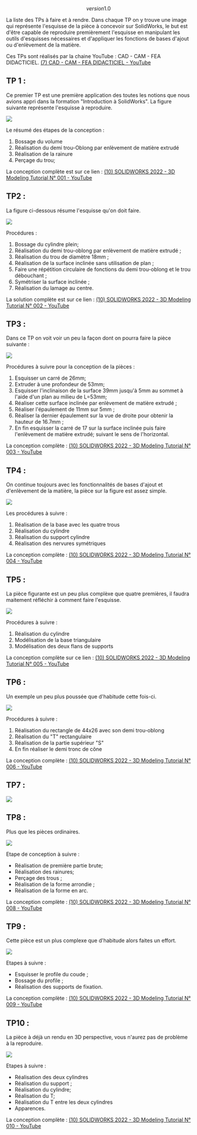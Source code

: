 $$version 1.0$$

La liste des TPs à faire et à rendre. Dans chaque TP on y trouve une image qui représente l'esquisse de la pièce à concevoir sur SolidWorks, le but est d'être capable de reproduire premièrement l'esquisse en manipulant les outils d'esquisses nécessaires et d'appliquer les fonctions de bases d'ajout ou d'enlèvement de la matière.  

Ces TPs sont réalisés par la chaine YouTube : CAD - CAM - FEA DIDACTICIEL.
[(7) CAD - CAM - FEA DIDACTICIEL - YouTube](https://www.youtube.com/@cad-cam-feadidacticiel9400)

## TP 1 :

Ce premier TP est une première application des toutes les notions que nous avions appri dans la formation "Introduction à SolidWorks".  La figure suivante représente l'esquisse à reproduire.

![](Attachements/Pièce001.JPG)

Le résumé des étapes de la conception : 

1) Bossage du volume 
2) Réalisation du demi trou-Oblong par enlèvement de matière extrudé 
3) Réalisation de la rainure 
4) Perçage du trou;

La conception complète est sur ce lien :
[(10) SOLIDWORKS 2022 - 3D Modeling Tutorial N° 001 - YouTube](https://www.youtube.com/watch?v=lpitWMnSgjc&list=PLbYLm-MnieLxRY0Loi6b1F0Uz3rtowtVt&index=42)

## TP2 :

La figure ci-dessous résume l'esquisse qu'on doit faire.

![](Attachements/Pièce002.JPG)

Procédures : 

1) Bossage du cylindre plein; 
2) Réalisation du demi trou-oblong par enlèvement de matière extrudé ;
3) Réalisation du trou de diamètre 18mm ;
4) Réalisation de la surface inclinée sans utilisation de plan ;
5) Faire une répétition circulaire de fonctions du demi trou-oblong et le trou débouchant ;
6) Symétriser la surface inclinée ;
7) Réalisation du lamage au centre.

La solution complète est sur ce lien : 
[(10) SOLIDWORKS 2022 - 3D Modeling Tutorial N° 002 - YouTube](https://www.youtube.com/watch?v=F-nn3KAgNnI&list=PLbYLm-MnieLxRY0Loi6b1F0Uz3rtowtVt&index=43)

## TP3 :

Dans ce TP on voit voir un peu la façon dont on pourra faire la pièce suivante : 

![](Attachements/Pièce003.JPG)

Procédures à suivre pour la conception de la pièces :

1) Esquisser un carré de 26mm;
2) Extruder à une profondeur de 53mm;
3) Esquisser l'inclinaison de la surface 39mm jusqu'à 5mm au sommet à l'aide d'un plan au milieu de L=53mm; 
4) Réaliser cette surface inclinée par enlèvement de matière extrudé ;
5) Réaliser l'épaulement de 11mm sur 5mm ;
6) Réaliser la dernier épaulement sur la vue de droite pour obtenir la hauteur de 16.7mm ;
7) En fin esquisser la carré de 17 sur la surface inclinée puis faire l'enlèvement de matière extrudé; suivant le sens de l'horizontal.

La conception complète : 
[(10) SOLIDWORKS 2022 - 3D Modeling Tutorial N° 003 - YouTube](https://www.youtube.com/watch?v=u5UGBYVJ2ok&list=PLbYLm-MnieLxRY0Loi6b1F0Uz3rtowtVt&index=44)

## TP4 :

On continue toujours avec les fonctionnalités de bases d'ajout et d'enlèvement de la matière, la pièce sur la figure est assez simple.

![](Attachements/Pièce004.JPG)

Les procédures à suivre : 

1) Réalisation de la base avec les quatre trous 
2) Réalisation du cylindre 
3) Réalisation du support cylindre 
4) Réalisation des nervures symétriques

La conception complète : 
[(10) SOLIDWORKS 2022 - 3D Modeling Tutorial N° 004 - YouTube](https://www.youtube.com/watch?v=Ct6q-JbLy7s&list=PLbYLm-MnieLxRY0Loi6b1F0Uz3rtowtVt&index=45)

## TP5 :

La pièce figurante est un peu plus complèxe que quatre premières, il faudra maitement réfléchir à comment faire l'esquisse.

![](Attachements/Pièce005.JPG)

Procédures à suivre : 

1) Réalisation du cylindre 
2) Modélisation de la base triangulaire 
3) Modélisation des deux flans de supports

La conception complète sur ce lien : 
[(10) SOLIDWORKS 2022 - 3D Modeling Tutorial N° 005 - YouTube](https://www.youtube.com/watch?v=kV3uTWi4quQ&list=PLbYLm-MnieLxRY0Loi6b1F0Uz3rtowtVt&index=46)

## TP6 :

Un exemple un peu plus poussée que d'habitude cette fois-ci.

![](Attachements/Pièce006.JPG)

Procédures à suivre : 

1) Réalisation du rectangle de 44x26 avec son demi trou-oblong 
2) Réalisation du "T" rectangulaire 
3) Réalisation de la partie supérieur "S" 
4) En fin réaliser le demi tronc de cône

La conception complète : 
[(10) SOLIDWORKS 2022 - 3D Modeling Tutorial N° 006 - YouTube](https://www.youtube.com/watch?v=UJxHGvog4_o&list=PLbYLm-MnieLxRY0Loi6b1F0Uz3rtowtVt&index=47)

## TP7 :

![](Attachements/pièce007.JPG)

## TP8 :

Plus que les pièces ordinaires.

![](Attachements/pièce008.JPG)

Etape de conception à suivre : 

- Réalisation de première partie brute;
- Réalisation des rainures;
- Perçage des trous ;
- Réalisation de la forme arrondie ;
- Réalisation de la forme en arc.

La conception complète : 
[(10) SOLIDWORKS 2022 - 3D Modeling Tutorial N° 008 - YouTube](https://www.youtube.com/watch?v=H6mRVl80nXY&list=PLbYLm-MnieLxRY0Loi6b1F0Uz3rtowtVt&index=49)

## TP9 :

Cette pièce est un plus complexe que d'habitude alors faites un effort.

![](Attachements/pièce009.JPG)

Etapes à suivre : 

- Esquisser le profile du coude ;
- Bossage du profile ;
- Réalisation des supports de fixation.

La conception complète : 
[(10) SOLIDWORKS 2022 - 3D Modeling Tutorial N° 009 - YouTube](https://www.youtube.com/watch?v=z5Hm35ahnmE&list=PLbYLm-MnieLxRY0Loi6b1F0Uz3rtowtVt&index=50)

## TP10 :

La pièce à déjà un rendu en 3D perspective, vous n'aurez pas de problème à la reproduire. 

![](Attachements/pièce010.JPG)

Etapes à suivre :

- Réalisation des deux cylindres 
- Réalisation du support ;
- Réalisation du cylindre;
- Réalisation du T;
- Réalisation du T entre les deux cylindres
- Apparences.

La conception complète : 
[(10) SOLIDWORKS 2022 - 3D Modeling Tutorial N° 010 - YouTube](https://www.youtube.com/watch?v=0J4rok7Tx2U&list=PLbYLm-MnieLxRY0Loi6b1F0Uz3rtowtVt&index=51)
